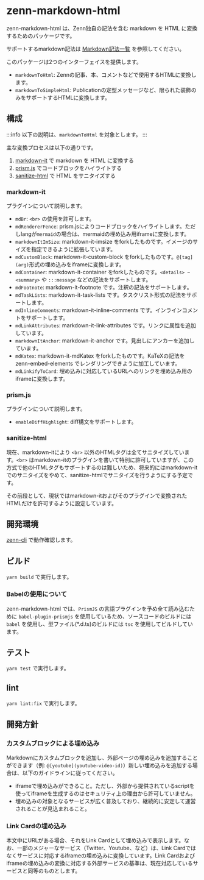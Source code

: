 # zenn-markdown-html

zenn-markdown-html は、Zenn独自の記法を含む markdown を HTML に変換するためのパッケージです。

サポートするmarkdown記法は [Markdown記法一覧](https://zenn.dev/zenn/articles/markdown-guide) を参照してください。

このパッケージは2つのインターフェイスを提供します。

- `markdownToHtml`: Zennの記事、本、コメントなどで使用するHTMLに変換します。
- `markdownToSimpleHtml`: Publicationの定型メッセージなど、限られた装飾のみをサポートするHTMLに変換します。

## 構成

:::info
以下の説明は、`markdownToHtml` を対象とします。
:::

主な変換プロセスは以下の通りです。

1. [markdown-it](https://github.com/markdown-it/markdown-it) で markdown を HTML に変換する
2. [prism.js](https://prismjs.com/) でコードブロックをハイライトする
3. [sanitize-html](https://github.com/apostrophecms/sanitize-html) で HTML をサニタイズする

### markdown-it

プラグインについて説明します。

- `mdBr`: `<br>` の使用を許可します。
- `mdRendererFence`: prism.jsによりコードブロックをハイライトします。ただしlangが`mermaid`の場合は、mermaidの埋め込み用iframeに変換します。
- `markdownItImSize`: markdown-it-imsize をforkしたものです。イメージのサイズを指定できるように拡張しています。
- `mdCustomBlock`: markdown-it-custom-block をforkしたものです。`@[tag](arg)`形式の埋め込みをiframeに変換します。
- `mdContainer`: markdown-it-container をforkしたものです。`<details> ~ <summary>` や `:::message` などの記法をサポートします。
- `mdFootnote`: markdown-it-footnote です。注釈の記法をサポートします。
- `mdTaskLists`: markdown-it-task-lists です。タスクリスト形式の記法をサポートします。
- `mdInlineComments`: markdown-it-inline-comments です。インラインコメントをサポートします。
- `mdLinkAttributes`: markdown-it-link-attributes です。リンクに属性を追加しています。
- `markdownItAnchor`: markdown-it-anchor です。見出しにアンカーを追加しています。
- `mdKatex`: markdown-it-mdKatex をforkしたものです。KaTeXの記法を zenn-embed-elements でレンダリングできように加工しています。
- `mdLinkifyToCard`: 埋め込みに対応しているURLへのリンクを埋め込み用のiframeに変換します。

### prism.js

プラグインについて説明します。

- `enableDiffHighlight`: diff構文をサポートします。

### sanitize-html

現在、markdown-itにより `<br>` 以外のHTMLタグは全てサニタイズしています。`<br>` はmarkdown-itのプラグインを書いて特別に許可していますが、この方式で他のHTMLタグもサポートするのは難しいため、将来的にはmarkdown-itでのサニタイズをやめて、sanitize-htmlでサニタイズを行うようにする予定です。

その前段として、現状ではmarkdown-itおよびそのプラグインで変換されたHTMLだけを許可するように設定しています。

## 開発環境

[zenn-cli](./zenn-cli.md) で動作確認します。

## ビルド

`yarn build` で実行します。

### Babelの使用について

zenn-markdown-html では、`PrismJS` の言語プラグインを予め全て読み込むために `babel-plugin-prismjs` を使用しているため、ソースコードのビルドには `babel` を使用し、型ファイル(*.d.ts)のビルドには `tsc` を使用してビルドしています。

## テスト

`yarn test` で実行します。

## lint

`yarn lint:fix` で実行します。

## 開発方針

### カスタムブロックによる埋め込み

Markdownにカスタムブロックを追加し、外部ページの埋め込みを追加することができます（例: `@[youtube](youtube-video-id)`）新しい埋め込みを追加する場合は、以下のガイドラインに従ってください。

- iframeで埋め込みができること。ただし、外部から提供されているscriptを使ってiframeを生成するのはセキュリティ上の理由から許可していません。
- 埋め込みの対象となるサービスが広く普及しており、継続的に安定して運営されることが見込まれること。

### Link Cardの埋め込み

本文中にURLがある場合、それをLink Cardとして埋め込みで表示します。なお、一部のメジャーなサービス（Twitter、Youtube、など）は、Link Cardではなくサービスに対応するiframeの埋め込みに変換しています。Link Cardおよびiframeの埋め込みの変換に対応する外部サービスの基準は、現在対応しているサービスと同等のものとします。
